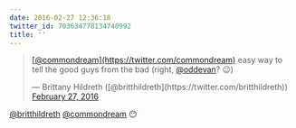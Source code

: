 ```yaml
---
date: 2016-02-27 12:36:18
twitter_id: 703634778134740992
title: ''
---
```


<blockquote class="twitter-tweet"><p lang="en" dir="ltr"><a href="https://twitter.com/commondream?ref_src=twsrc%5Etfw">[@commondream](https://twitter.com/commondream)</a> easy way to tell the good guys from the bad (right, <a href="https://twitter.com/oddEvan?ref_src=twsrc%5Etfw">@oddevan</a>? 😉)</p>&mdash; Brittany Hildreth ([@britthildreth](https://twitter.com/britthildreth)) <a href="https://twitter.com/britthildreth/status/703634642616713217?ref_src=twsrc%5Etfw">February 27, 2016</a></blockquote>
<script async src="https://platform.twitter.com/widgets.js" charset="utf-8"></script>

[@britthildreth](https://twitter.com/britthildreth) [@commondream](https://twitter.com/commondream) 😶
